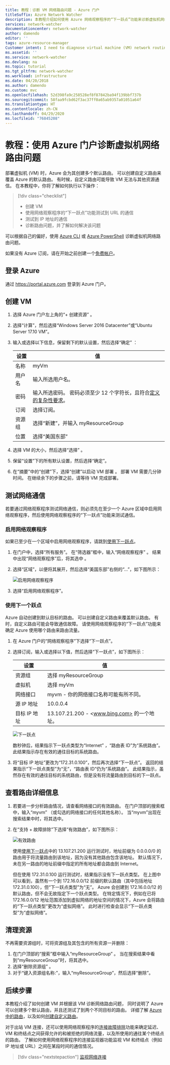 ```yaml
---
title: 教程：诊断 VM 网络路由问题 - Azure 门户
titleSuffix: Azure Network Watcher
description: 本教程介绍如何使用 Azure 网络观察程序的“下一跃点”功能来诊断虚拟机网络路由问题。
services: network-watcher
documentationcenter: network-watcher
author: damendo
editor: ''
tags: azure-resource-manager
Customer intent: I need to diagnose virtual machine (VM) network routing problem that prevents communication to different destinations.
ms.assetid: ''
ms.service: network-watcher
ms.devlang: na
ms.topic: tutorial
ms.tgt_pltfrm: network-watcher
ms.workload: infrastructure
ms.date: 04/20/2018
ms.author: damendo
ms.custom: mvc
ms.openlocfilehash: 52d398fa9c258528ef8f87842ba94f139bbf737b
ms.sourcegitcommit: 58faa9fcbd62f3ac37ff0a65ab9357a01051a64f
ms.translationtype: HT
ms.contentlocale: zh-CN
ms.lasthandoff: 04/29/2020
ms.locfileid: "76845208"
---
```

# <a name="tutorial-diagnose-a-virtual-machine-network-routing-problem-using-the-azure-portal"></a>教程：使用 Azure 门户诊断虚拟机网络路由问题

部署虚拟机 (VM) 时，Azure 会为其创建多个默认路由。 可以创建自定义路由来覆盖 Azure 的默认路由。 有时候，自定义路由可能导致 VM 无法与其他资源通信。 在本教程中，你将了解如何执行以下操作：

> [!div class="checklist"]
> * 创建 VM
> * 使用网络观察程序的“下一跃点”功能测试到 URL 的通信
> * 测试到 IP 地址的通信
> * 诊断路由问题，并了解如何解决该问题

可以根据自己的偏好，使用 [Azure CLI](diagnose-vm-network-routing-problem-cli.md) 或 [Azure PowerShell](diagnose-vm-network-routing-problem-powershell.md) 诊断虚拟机网络路由问题。

如果没有 Azure 订阅，请在开始之前创建一个[免费帐户](https://azure.microsoft.com/free/?WT.mc_id=A261C142F)。

## <a name="log-in-to-azure"></a>登录 Azure

通过 https://portal.azure.com 登录到 Azure 门户。

## <a name="create-a-vm"></a>创建 VM

1. 选择 Azure 门户左上角的“+ 创建资源”  。
2. 选择“计算”，然后选择“Windows Server 2016 Datacenter”或“Ubuntu Server 17.10 VM”。   
3. 输入或选择以下信息，保留剩下的默认设置，然后选择“确定”  ：

    |设置|值|
    |---|---|
    |名称|myVm|
    |用户名| 输入所选用户名。|
    |密码| 输入所选密码。 密码必须至少 12 个字符长，且符合[定义的复杂性要求](../virtual-machines/windows/faq.md?toc=%2fazure%2fnetwork-watcher%2ftoc.json#what-are-the-password-requirements-when-creating-a-vm)。|
    |订阅| 选择订阅。|
    |资源组| 选择“新建”，并输入 myResourceGroup  |
    |位置| 选择“美国东部” |

4. 选择 VM 的大小，然后选择“选择”  。
5. 保留“设置”下的所有默认设置，然后选择“确定”。  
6. 在“摘要”中的“创建”下，选择“创建”以启动 VM 部署    。 部署 VM 需要几分钟时间。 在继续余下的步骤之前，请等待 VM 完成部署。

## <a name="test-network-communication"></a>测试网络通信

若要通过网络观察程序测试网络通信，则必须先在至少一个 Azure 区域中启用网络观察程序，然后使用网络观察程序的“下一跃点”功能来测试通信。

### <a name="enable-network-watcher"></a>启用网络观察程序

如果已至少在一个区域中启用网络观察程序，请跳到[使用下一跃点](#use-next-hop)。

1. 在门户中，选择“所有服务”。  在“筛选器”框中，输入“网络观察程序”   。 结果中出现“网络观察程序”后，将其选中  。
2. 选择“区域”，以便将其展开，然后选择“美国东部”右侧的“...”，如下图所示：   

    ![启用网络观察程序](./media/diagnose-vm-network-traffic-filtering-problem/enable-network-watcher.png)

3. 选择“启用网络观察程序”。 

### <a name="use-next-hop"></a>使用下一个跃点

Azure 自动创建到默认目标的路由。 可以创建自定义路由来覆盖默认路由。 有时，自定义路由可能会导致通信故障。 请使用网络观察程序的“下一跃点”功能来确定 Azure 使用哪个路由来路由流量。

1. 在 Azure 门户的“网络观察程序”下选择“下一跃点”。  
2. 选择订阅，输入或选择以下值，然后选择“下一跃点”，如下图所示： 

    |设置                  |值                                                   |
    |---------                |---------                                               |
    | 资源组          | 选择 myResourceGroup                                 |
    | 虚拟机         | 选择 myVm                                            |
    | 网络接口       | myvm - 你的网络接口名称可能有所不同。   |
    | 源 IP 地址       | 10.0.0.4                                               |
    | 目标 IP 地址  | 13.107.21.200 - <www.bing.com> 的一个地址。 |

    ![下一跃点](./media/diagnose-vm-network-routing-problem/next-hop.png)

    数秒钟后，结果指示下一跃点类型为“Internet”  ，“路由表 ID”为“系统路由”。   此结果指示存在有效的通往目标的系统路由。

3. 将“目标 IP 地址”更改为“172.31.0.100”，然后再次选择“下一跃点”。    返回的结果指示“下一跃点类型”为“无”，“路由表 ID”仍为“系统路由”。     此结果指示，虽然存在有效的通往目标的系统路由，但是没有将流量路由到目标的下一跃点。

## <a name="view-details-of-a-route"></a>查看路由详细信息

1. 若要进一步分析路由情况，请查看网络接口的有效路由。 在门户顶部的搜索框中，输入“myvm”  （或勾选的网络接口的任何其他名称）。 当“myvm”出现在搜索结果中时，将其选中。 
2. 在“支持 + 故障排除”下选择“有效路由”，如下图所示：  

    ![有效路由](./media/diagnose-vm-network-routing-problem/effective-routes.png)

    使用[使用下一跃点](#use-next-hop)中的 13.107.21.200 运行测试时，地址前缀为 0.0.0.0/0 的路由用于将流量路由到该地址，因为没有其他路由包含该地址。 默认情况下，未在另一路由的地址前缀中指定的所有地址都会路由到 Internet。

    但在使用 172.31.0.100 运行测试时，结果指示没有下一跃点类型。 在上图中可以看到，虽然有一个到 172.16.0.0/12 前缀的默认路由（其中包括地址 172.31.0.100），但“下一跃点类型”为“无”。   Azure 会创建到 172.16.0.0/12 的默认路由，但不会无故指定下一个跃点类型。 在特定情况下，例如在已将 172.16.0.0/12 地址范围添加到虚拟网络的地址空间的情况下，Azure 会将路由的“下一跃点类型”更改为“虚拟网络”。   此时进行检查会显示“下一跃点类型”为“虚拟网络”。  

## <a name="clean-up-resources"></a>清理资源

不再需要资源组时，可将资源组及其包含的所有资源一并删除：

1. 在门户顶部的“搜索”框中输入“myResourceGroup”   。 当在搜索结果中看到“myResourceGroup”时，将其选中。 
2. 选择“删除资源组”  。
3. 对于“键入资源组名称:”，输入“myResourceGroup”，然后选择“删除”。   

## <a name="next-steps"></a>后续步骤

本教程介绍了如何创建 VM 并根据该 VM 诊断网络路由问题， 同时说明了 Azure 可以创建多个默认路由，并且还测试了到两个不同目标的路由。 详细了解 [Azure 中的路由](../virtual-network/virtual-networks-udr-overview.md?toc=%2fazure%2fnetwork-watcher%2ftoc.json)，以及如何[创建自定义路由](../virtual-network/manage-route-table.md?toc=%2fazure%2fnetwork-watcher%2ftoc.json#create-a-route)。

对于出站 VM 连接，还可以使用网络观察程序的[连接故障排除](network-watcher-connectivity-portal.md)功能来确定延迟、VM 和终结点之间获得允许的和被拒绝的网络流量，以及所使用的通往某个终结点的路由。 了解如何使用网络观察程序的连接监视器功能监视 VM 和终结点（例如 IP 地址或 URL）之间在某段时间的通信情况。

> [!div class="nextstepaction"]
> [监视网络连接](connection-monitor.md)